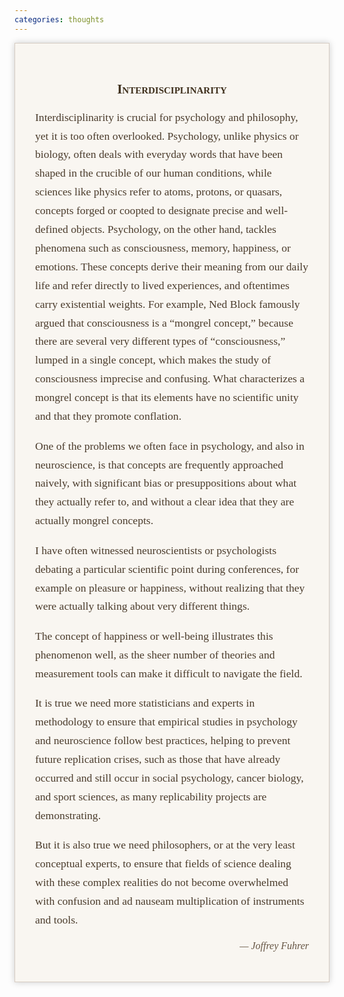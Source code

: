 ```yaml
---
categories: thoughts
---
```



<div style="font-family: 'Georgia', serif; background-color: #f9f6f1; padding: 2rem; border: 1px solid #d6ccc2; max-width: 700px; margin: auto; box-shadow: 0 0 10px #ccc;">
  <h2 style="text-align: center; font-variant: small-caps; color: #3e2f1c;">Interdisciplinarity</h2>

  


  <p style="font-size: 1.1rem; line-height: 1.7; color: #4a3b2b;">
        Interdisciplinarity is crucial for psychology and philosophy, yet it is too often overlooked. Psychology, unlike physics or biology, often deals with everyday words that have been shaped in the crucible of our human conditions, while sciences like physics refer to atoms, protons, or quasars, concepts forged or coopted to designate precise and well-defined objects. Psychology, on the other hand, tackles phenomena such as consciousness, memory, happiness, or emotions. These concepts derive their meaning from our daily life and refer directly to lived experiences, and oftentimes carry existential weights. For example, Ned Block famously argued that consciousness is a “mongrel concept,” because there are several very different types of “consciousness,” lumped in a single concept, which makes the study of consciousness imprecise and confusing. What characterizes a mongrel concept is that its elements have no scientific unity and that they promote conflation.
  </p>

  <p style="font-size: 1.1rem; line-height: 1.7; color: #4a3b2b;">
    One of the problems we often face in psychology, and also in neuroscience, is that concepts are frequently approached naively, with significant bias or presuppositions about what they actually refer to, and without a clear idea that they are actually mongrel concepts. 
    
  </p>

  <p style="font-size: 1.1rem; line-height: 1.7; color: #4a3b2b;">
    I have often witnessed neuroscientists or psychologists debating a particular scientific point during conferences, for example on pleasure or happiness, without realizing that they were actually talking about very different things.
  </p>

  <p style="font-size: 1.1rem; line-height: 1.7; color: #4a3b2b;">
    The concept of happiness or well-being illustrates this phenomenon well, as the sheer number of theories and measurement tools can make it difficult to navigate the field.
  </p>

  <p style="font-size: 1.1rem; line-height: 1.7; color: #4a3b2b;">
    It is true we need more statisticians and experts in methodology to ensure that empirical studies in psychology and neuroscience follow best practices, helping to prevent future replication crises, such as those that have already occurred and still occur in social psychology, cancer biology, and sport sciences, as many replicability projects are demonstrating.
  </p>

  <p style="font-size: 1.1rem; line-height: 1.7; color: #4a3b2b;">
    But it is also true we need philosophers, or at the very least conceptual experts, to ensure that fields of science dealing with these complex realities do not become overwhelmed with confusion and ad nauseam multiplication of instruments and tools.
  </p>

  <p style="font-size: 1rem; font-style: italic; text-align: right; color: #665544;">— Joffrey Fuhrer</p>
</div>
